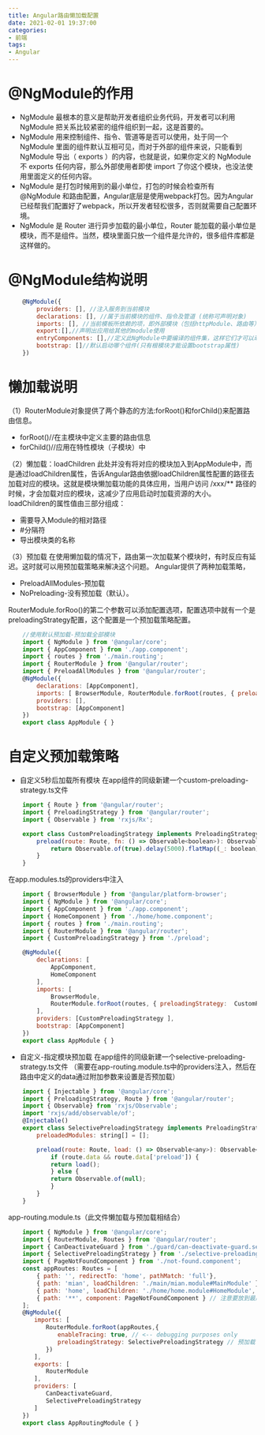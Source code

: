```yaml
---
title: Angular路由懒加载配置
date: 2021-02-01 19:37:00
categories:
- 前端
tags:
- Angular
---
```


# @NgModule的作用
- NgModule 最根本的意义是帮助开发者组织业务代码，开发者可以利用 NgModule 把关系比较紧密的组件组织到一起，这是首要的。
- NgModule 用来控制组件、指令、管道等是否可以使用，处于同一个 NgModule 里面的组件默认互相可见，而对于外部的组件来说，只能看到 NgModule 导出（ exports ）的内容，也就是说，如果你定义的 NgModule 不 exports 任何内容，那么外部使用者即使 import 了你这个模块，也没法使用里面定义的任何内容。
- NgModule 是打包时候用到的最小单位，打包的时候会检查所有 @NgModule 和路由配置，Angular底层是使用webpack打包。因为Angular已经帮我们配置好了webpack，所以开发者轻松很多，否则就需要自己配置环境。
- NgModule 是 Router 进行异步加载的最小单位，Router 能加载的最小单位是模块，而不是组件。当然，模块里面只放一个组件是允许的，很多组件库都是这样做的。

# @NgModule结构说明
``` javascript
    @NgModule({
        providers: [], //注入服务到当前模块
        declarations: [], //属于当前模块的组件、指令及管道 (统称可声明对象)
        imports: [], //当前模板所依赖的项，即外部模块（包括httpModule、路由等）　　
        export:[],//声明出应用给其他的module使用
        entryComponents: [],//定义此NgModule中要编译的组件集，这样它们才可以动态加载到视图中(常用于动态加载组件)
        bootstrap: []//默认启动哪个组件(只有根模块才能设置bootstrap属性)
    })
```

# 懒加载说明
（1）RouterModule对象提供了两个静态的方法:forRoot()和forChild()来配置路由信息。
- forRoot()//在主模块中定义主要的路由信息
- forChild()//应用在特性模块（子模块）中

（2）懒加载：loadChildren
此处并没有将对应的模块加入到AppModule中，而是通过loadChildren属性，告诉Angular路由依据loadChildren属性配置的路径去加载对应的模块。这就是模块懒加载功能的具体应用，当用户访问 /xxx/** 路径的时候，才会加载对应的模块，这减少了应用启动时加载资源的大小。 loadChildren的属性值由三部分组成：
- 需要导入Module的相对路径
- #分隔符
- 导出模块类的名称

（3）预加载
在使用懒加载的情况下，路由第一次加载某个模块时，有时反应有延迟。这时就可以用预加载策略来解决这个问题。
Angular提供了两种加载策略，
- PreloadAllModules-预加载
- NoPreloading-没有预加载（默认）。

RouterModule.forRoo()的第二个参数可以添加配置选项，配置选项中就有一个是preloadingStrategy配置，这个配置是一个预加载策略配置。

``` javascript
    //使用默认预加载-预加载全部模块
    import { NgModule } from '@angular/core'; 
    import { AppComponent } from './app.component'; 
    import { routes } from './main.routing'; 
    import { RouterModule } from '@angular/router'; 
    import { PreloadAllModules } from '@angular/router'; 
    @NgModule({ 　　
        declarations: [AppComponent], 　　
        imports: [ BrowserModule, RouterModule.forRoot(routes, { preloadingStrategy: PreloadAllModules }) ], 　　
        providers: [], 　　
        bootstrap: [AppComponent] 
    }) 
    export class AppModule { }
```

# 自定义预加载策略
- 自定义5秒后加载所有模块
在app组件的同级新建一个custom-preloading-strategy.ts文件
``` javascript
    import { Route } from '@angular/router';
    import { PreloadingStrategy } from '@angular/router';
    import { Observable } from 'rxjs/Rx';

    export class CustomPreloadingStrategy implements PreloadingStrategy {
        preload(route: Route, fn: () => Observable<boolean>): Observable<boolean> {
            return Observable.of(true).delay(5000).flatMap((_: boolean) => fn());
        }
    }
```
在app.modules.ts的providers中注入
``` javascript
    import { BrowserModule } from '@angular/platform-browser';
    import { NgModule } from '@angular/core';
    import { AppComponent } from './app.component';
    import { HomeComponent } from './home/home.component';
    import { routes } from './main.routing';
    import { RouterModule } from '@angular/router';
    import { CustomPreloadingStrategy } from './preload';

    @NgModule({
        declarations: [
            AppComponent,
            HomeComponent
        ],
        imports: [
            BrowserModule,
            RouterModule.forRoot(routes, { preloadingStrategy:  CustomPreloadingStrategy })
        ],
        providers: [CustomPreloadingStrategy ],
        bootstrap: [AppComponent]
    })
    export class AppModule { }
```

- 自定义-指定模块预加载
在app组件的同级新建一个selective-preloading-strategy.ts文件
（需要在app-routing.module.ts中的providers注入，然后在路由中定义的data通过附加参数来设置是否预加载）
``` javascript
    import { Injectable } from '@angular/core';
    import { PreloadingStrategy, Route } from '@angular/router';
    import { Observable} from 'rxjs/Observable';
    import 'rxjs/add/observable/of';
    @Injectable()
    export class SelectivePreloadingStrategy implements PreloadingStrategy {
        preloadedModules: string[] = [];

        preload(route: Route, load: () => Observable<any>): Observable<any> {
            if (route.data && route.data['preload']) {
            return load();
            } else {
            return Observable.of(null);
            }
        }
    }
```
app-routing.module.ts（此文件懒加载与预加载相结合）
``` javascript
    import { NgModule } from '@angular/core';
    import { RouterModule, Routes } from '@angular/router';
    import { CanDeactivateGuard } from './guard/can-deactivate-guard.service';
    import { SelectivePreloadingStrategy } from './selective-preloading-strategy'; // 预加载
    import { PageNotFoundComponent } from './not-found.component';
    const appRoutes: Routes = [
        { path: '', redirectTo: 'home', pathMatch: 'full'},
        { path: 'mian', loadChildren: './main/mian.module#MainModule' }, // 懒加载(在这个层级的router配置文件及module文件都不需要引入该组建)
        { path: 'home', loadChildren: './home/home.module#HomeModule', data: { preload: true } }, // 懒加载 + 预加载
        { path: '**', component: PageNotFoundComponent } // 注意要放到最后
    ];
    @NgModule({
    　　imports: [
    　　　　RouterModule.forRoot(appRoutes,{
    　　　　　　enableTracing: true, // <-- debugging purposes only
    　　　　　　preloadingStrategy: SelectivePreloadingStrategy // 预加载
    　　　　})
    　　],
    　　exports: [
    　　　　RouterModule
    　　],
    　　providers: [
    　　　　CanDeactivateGuard,
    　　　　SelectivePreloadingStrategy
    　　]
    })
    export class AppRoutingModule { }
```
